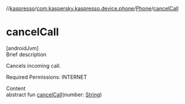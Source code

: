 //[kaspresso](../../index.md)/[com.kaspersky.kaspresso.device.phone](../index.md)/[Phone](index.md)/[cancelCall](cancel-call.md)



# cancelCall  
[androidJvm]  
Brief description  




Cancels incoming call.



Required Permissions: INTERNET



  
Content  
abstract fun [cancelCall](cancel-call.md)(number: [String](https://kotlinlang.org/api/latest/jvm/stdlib/kotlin/-string/index.html))  



